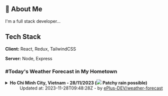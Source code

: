 ## 🚀 About Me
I'm a full stack developer...


## Tech Stack

**Client:** React, Redux, TailwindCSS

**Server:** Node, Express

### #Today's Weather Forecast in My Hometown



<details>
    <summary><b>Ho Chi Minh City, Vietnam - 28/11/2023 (<img src="https://cdn.weatherapi.com/weather/64x64/day/176.png" /> Patchy rain possible)</b>
    </summary>

    
<table>
    <tr>
        <th>Hour</th>
        <td>00:00</td><td>01:00</td><td>02:00</td><td>03:00</td><td>04:00</td><td>05:00</td><td>06:00</td><td>07:00</td><td>08:00</td><td>09:00</td><td>10:00</td><td>11:00</td><td>12:00</td><td>13:00</td><td>14:00</td><td>15:00</td><td>16:00</td><td>17:00</td><td>18:00</td><td>19:00</td><td>20:00</td><td>21:00</td><td>22:00</td><td>23:00</td>
    </tr>
    <tr>
        <th>Weather</th>
        <td><img src="https://cdn.weatherapi.com/weather/64x64/night/116.png"></img></td><td><img src="https://cdn.weatherapi.com/weather/64x64/night/113.png"></img></td><td><img src="https://cdn.weatherapi.com/weather/64x64/night/113.png"></img></td><td><img src="https://cdn.weatherapi.com/weather/64x64/night/113.png"></img></td><td><img src="https://cdn.weatherapi.com/weather/64x64/night/113.png"></img></td><td><img src="https://cdn.weatherapi.com/weather/64x64/night/113.png"></img></td><td><img src="https://cdn.weatherapi.com/weather/64x64/day/113.png"></img></td><td><img src="https://cdn.weatherapi.com/weather/64x64/day/113.png"></img></td><td><img src="https://cdn.weatherapi.com/weather/64x64/day/113.png"></img></td><td><img src="https://cdn.weatherapi.com/weather/64x64/day/113.png"></img></td><td><img src="https://cdn.weatherapi.com/weather/64x64/day/113.png"></img></td><td><img src="https://cdn.weatherapi.com/weather/64x64/day/116.png"></img></td><td><img src="https://cdn.weatherapi.com/weather/64x64/day/116.png"></img></td><td><img src="https://cdn.weatherapi.com/weather/64x64/day/176.png"></img></td><td><img src="https://cdn.weatherapi.com/weather/64x64/day/176.png"></img></td><td><img src="https://cdn.weatherapi.com/weather/64x64/day/353.png"></img></td><td><img src="https://cdn.weatherapi.com/weather/64x64/day/116.png"></img></td><td><img src="https://cdn.weatherapi.com/weather/64x64/day/353.png"></img></td><td><img src="https://cdn.weatherapi.com/weather/64x64/night/176.png"></img></td><td><img src="https://cdn.weatherapi.com/weather/64x64/night/353.png"></img></td><td><img src="https://cdn.weatherapi.com/weather/64x64/night/176.png"></img></td><td><img src="https://cdn.weatherapi.com/weather/64x64/night/353.png"></img></td><td><img src="https://cdn.weatherapi.com/weather/64x64/night/176.png"></img></td><td><img src="https://cdn.weatherapi.com/weather/64x64/night/119.png"></img></td>
    </tr>
    <tr>
        <th>Condition</th>
        <td width="200px">Partly cloudy</td><td width="200px">Clear</td><td width="200px">Clear</td><td width="200px">Clear</td><td width="200px">Clear</td><td width="200px">Clear</td><td width="200px">Sunny</td><td width="200px">Sunny</td><td width="200px">Sunny</td><td width="200px">Sunny</td><td width="200px">Sunny</td><td width="200px">Partly cloudy</td><td width="200px">Partly cloudy</td><td width="200px">Patchy rain possible</td><td width="200px">Patchy rain possible</td><td width="200px">Light rain shower</td><td width="200px">Partly cloudy</td><td width="200px">Light rain shower</td><td width="200px">Patchy rain possible</td><td width="200px">Light rain shower</td><td width="200px">Patchy rain possible</td><td width="200px">Light rain shower</td><td width="200px">Patchy rain possible</td><td width="200px">Cloudy</td>
    </tr>
    <tr>
        <th>Temperature</th>
        <td>23.3 °C</td><td>23.3 °C</td><td>23.1 °C</td><td>22.5 °C</td><td>22.2 °C</td><td>22.1 °C</td><td>22.1 °C</td><td>23.3 °C</td><td>25.1 °C</td><td>27 °C</td><td>29 °C</td><td>30.7 °C</td><td>31.7 °C</td><td>31.8 °C</td><td>31.7 °C</td><td>30.9 °C</td><td>30 °C</td><td>27.8 °C</td><td>26.1 °C</td><td>25.1 °C</td><td>24.4 °C</td><td>24.2 °C</td><td>24.6 °C</td><td>24.6 °C</td>
    </tr>
    <tr>
        <th>Wind</th>
        <td>7.2 kph</td><td>6.1 kph</td><td>5.4 kph</td><td>5.8 kph</td><td>5.4 kph</td><td>3.2 kph</td><td>2.5 kph</td><td>2.5 kph</td><td>2.5 kph</td><td>1.8 kph</td><td>3.2 kph</td><td>1.4 kph</td><td>1.4 kph</td><td>6.1 kph</td><td>8.6 kph</td><td>6.8 kph</td><td>15.1 kph</td><td>4 kph</td><td>6.5 kph</td><td>7.6 kph</td><td>7.2 kph</td><td>6.1 kph</td><td>5.4 kph</td><td>6.1 kph</td>
    </tr>
</table>

</details>

<div align="right">
    Updated at: 2023-11-28T09:48:28Z - by <a target="_blank"
        href="https://github.com/ePlus-DEV/weather-forecast">ePlus-DEV/weather-forecast</a>
</div>